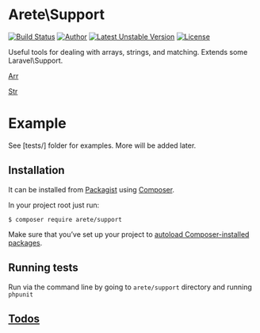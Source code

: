 # Arete\Support
[![Build Status](https://secure.travis-ci.org/aretecode/support.svg)](https://travis-ci.org/aretecode/support)
[![Author](http://img.shields.io/badge/author-@aretecode-blue.svg)](https://twitter.com/aretecode)
[![Latest Unstable Version](https://poser.pugx.org/arete/support/v/unstable)](https://poser.pugx.org/arete/support/v/unstable)
[![License](https://poser.pugx.org/arete/support/license)](http://packagist.org/packages/arete/support)

Useful tools for dealing with arrays, strings, and matching. Extends some Laravel\Support. 

[Arr](http://laravel.com/api/5.0/Illuminate/Support/Arr.html)

[Str](http://laravel.com/api/5.0/Illuminate/Support/Str.html)


# Example
See [tests/] folder for examples.
More will be added later.

## Installation
It can be installed from [Packagist](https://packagist.org/planck-id) using [Composer](https://getcomposer.org/). 

In your project root just run:


`$ composer require arete/support`


Make sure that you’ve set up your project to [autoload Composer-installed packages](https://getcomposer.org/doc/00-intro.md#autoloading).


## Running tests
Run via the command line by going to `arete/support` directory and running `phpunit`

## [Todos](https://github.com/aretecode/planck-id/blob/master/TODO.md)